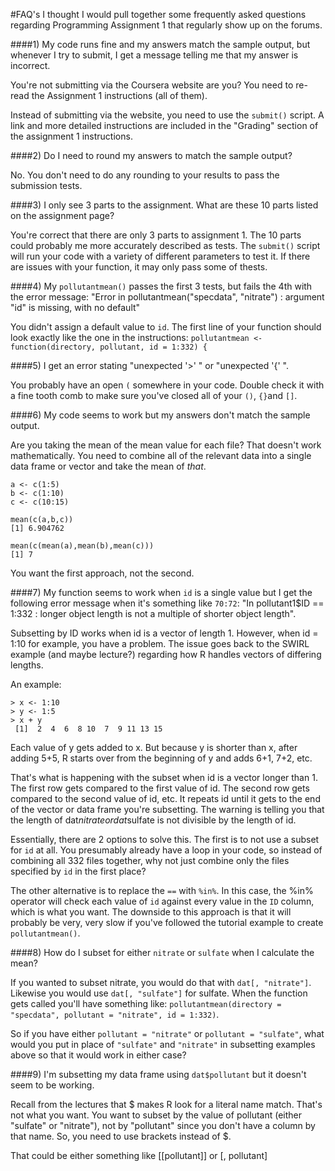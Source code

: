 #FAQ's
I thought I would pull together some frequently asked questions regarding Programming Assignment 1 that regularly show up on the forums.

####1) My code runs fine and my answers match the sample output, but whenever I try to submit, I get a message telling me that my answer is incorrect.

You're not submitting via the Coursera website are you?  You need to re-read the Assignment 1 instructions (all of them).  

Instead of submitting via the website, you need to use the `submit()` script.  A link and more detailed instructions are included in the "Grading" section of the assignment 1 instructions.



####2) Do I need to round my answers to match the sample output?

No.  You don't need to do any rounding to your results to pass the submission tests.



####3) I only see 3 parts to the assignment.  What are these 10 parts listed on the assignment page?

You're correct that there are only 3 parts to assignment 1.  The 10 parts could probably me more accurately described as tests.  The `submit()` script will run your code with a variety of different parameters to test it.  If there are issues with your function, it may only pass some of thests.



####4) My `pollutantmean()` passes the first 3 tests, but fails the 4th with the error message: "Error in pollutantmean("specdata", "nitrate") : 
  argument "id" is missing, with no default"
  
You didn't assign a default value to `id`.  The first line of your function should look exactly like the one in the instructions:  `pollutantmean <- function(directory, pollutant, id = 1:332) {`



####5) I get an error stating "unexpected '>' " or "unexpected '{' ".

You probably have an open `(` somewhere in your code.  Double check it with a fine tooth comb to make sure you've closed all of your `()`, `{}`and `[]`.  



####6) My code seems to work but my answers don't match the sample output.

Are you taking the mean of the mean value for each file?  That doesn't work mathematically.  You need to combine all of the relevant data into a single data frame or vector and take the mean of *that*.
 
    a <- c(1:5)
    b <- c(1:10)
    c <- c(10:15)
    
    mean(c(a,b,c))
    [1] 6.904762

    mean(c(mean(a),mean(b),mean(c)))
    [1] 7

You want the first approach, not the second.



####7) My function seems to work when `id` is a single value but I get the following error message when it's something like `70:72`: "In pollutant1$ID == 1:332 :  longer object length is not a multiple of shorter object length".

Subsetting by ID works when id is a vector of length 1. However, when id = 1:10 for example, you have a problem. The issue goes back to the SWIRL example (and maybe lecture?) regarding how R handles vectors of differing lengths.

An example:

    > x <- 1:10
    > y <- 1:5
    > x + y
     [1]  2  4  6  8 10  7  9 11 13 15
	 
Each value of y gets added to x. But because y is shorter than x, after adding 5+5, R starts over from the beginning of y and adds 6+1, 7+2, etc.

That's what is happening with the subset when id is a vector longer than 1. The first row gets compared to the first value of id. The second row gets compared to the second value of id, etc. It repeats id until it gets to the end of the vector or data frame you're subsetting. The warning is telling you that the length of dat$nitrate or dat$sulfate is not divisible by the length of id.

Essentially, there are 2 options to solve this.  The first is to not use a subset for `id` at all.  You presumably already have a loop in your code, so instead of combining all 332 files together, why not just combine only the files specified by `id` in the first place?

The other alternative is to replace the `==` with `%in%`.  In this case, the %in% operator will check each value of `id` against every value in the `ID` column, which is what you want.  The downside to this approach is that it will probably be very, very slow if you've followed the tutorial example to create `pollutantmean()`.



####8) How do I subset for either `nitrate` or `sulfate` when I calculate the mean?

If you wanted to subset nitrate, you would do that with `dat[, "nitrate"]`. Likewise you would use `dat[, "sulfate"]` for sulfate. When the function gets called you'll have something like: `pollutantmean(directory = "specdata", pollutant = "nitrate", id = 1:332)`.

So if you have either `pollutant = "nitrate"` or `pollutant = "sulfate"`, what would you put in place of `"sulfate"` and `"nitrate"` in subsetting examples above so that it would work in either case?



####9) I'm subsetting my data frame using `dat$pollutant` but it doesn't seem to be working.

Recall from the lectures that $ makes R look for a literal name match. That's not what you want. You want to subset by the value of pollutant (either "sulfate" or "nitrate"), not by "pollutant" since you don't have a column by that name. So, you need to use brackets instead of $.

That could be either something like [[pollutant]] or [, pollutant]

